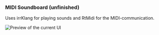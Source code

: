 ### MIDI Soundboard (unfinished)

Uses irrKlang for playing sounds and RtMidi for the MIDI-communication.

![Preview of the current UI](https://i.imgur.com/PygLW4k.png)
